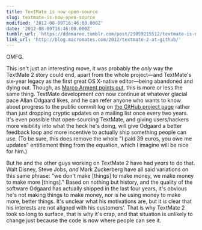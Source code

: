 ```yaml
---
title: TextMate is now open-source
slug: textmate-is-now-open-source
modified: '2012-08-09T16:46:00.000Z'
date: '2012-08-09T16:46:00.000Z'
tumblr_url: 'https://ddemaree.tumblr.com/post/29059215512/textmate-is-now-open-source'
link_url: 'http://blog.macromates.com/2012/textmate-2-at-github/'
---
```

OMFG.

This isn't just an interesting move, it was probably the _only_ way the TextMate 2 story could end, apart from the whole project—and TextMate's six-year legacy as the first great OS X-native editor—being abandoned and dying out. Though, as [Marco Arment points out](http://www.marco.org/2012/08/09/textmate-2-open-sourced), this is more or less the same thing. TextMate development _can_ now continue at whatever glacial pace Allan Odgaard likes, and he can refer anyone who wants to know about progress to the public commit log on [the GitHub project page](https://github.com/textmate/textmate) rather than just dropping cryptic updates on a mailing list once every two years. It's even possible that open-sourcing TextMate, and giving users/hackers more visibility into what the heck he's doing, will give Odgaard a better feedback loop and more incentive to actually ship something people can use. (To be sure, this does remove the whole "I paid 39 euros, you owe me updates" entitlement thing from the equation, which I imagine will be nice for him.)

But he and the other guys working on TextMate 2 have had _years_ to do that. Walt Disney, Steve Jobs, _and_ Mark Zuckerberg have all said variations on this same phrase: "we don't make \[things\] to make money, we make money to make more \[things\]." Based on nothing but history, and the quality of the software Odgaard has actually shipped in the last four years, it's obvious he's not making things to make money, nor is he using money to make more, better things. It's unclear what his motivations are, but it _is_ clear that his interests are not aligned with his customers'. That is why TextMate 2 took so long to surface, that is why it's crap, and that situation is unlikely to change just because the code is now where people can see it.
